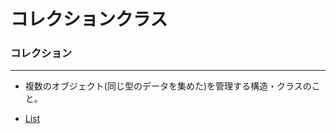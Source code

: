 ﻿#  コレクションクラス

### コレクション
--------------------------
* 複数のオブジェクト(同じ型のデータを集めた)を管理する構造・クラスのこと。


* [List](CollectionClass/List.md)
